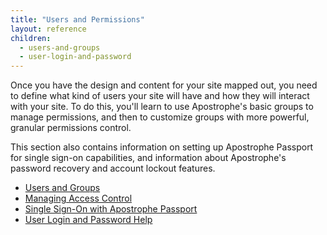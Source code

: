 ```yaml
---
title: "Users and Permissions"
layout: reference
children:
  - users-and-groups
  - user-login-and-password
---
```


Once you have the design and content for your site mapped out, you need to define what kind of users your site will have and how they will interact with your site. To do this, you'll learn to use Apostrophe's basic groups to manage permissions, and then to customize groups with more powerful, granular permissions control.

This section also contains information on setting up Apostrophe Passport for single sign-on capabilities, and information about Apostrophe's password recovery and account lockout features.

* [Users and Groups](users-and-groups.md)
* [Managing Access Control](managing-accesss-control.md)
* [Single Sign-On with Apostrophe Passport](oauth-passport.md)
* [User Login and Password Help](user-login-and-password.md)
